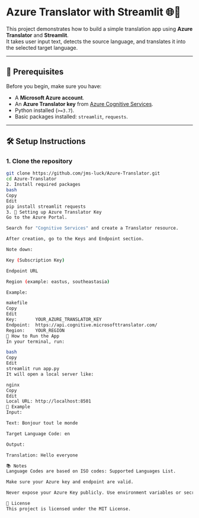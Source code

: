 # Azure Translator with Streamlit 🌐🚀

This project demonstrates how to build a simple translation app using **Azure Translator** and **Streamlit**.  
It takes user input text, detects the source language, and translates it into the selected target language.

---

## 🚀 Prerequisites

Before you begin, make sure you have:

- A **Microsoft Azure account**.
- An **Azure Translator key** from [Azure Cognitive Services](https://portal.azure.com/).
- Python installed (`>=3.7`).
- Basic packages installed: `streamlit`, `requests`.

---

## 🛠️ Setup Instructions

### 1. Clone the repository

```bash
git clone https://github.com/jms-luck/Azure-Translator.git
cd Azure-Translator
2. Install required packages
bash
Copy
Edit
pip install streamlit requests
3. 🔑 Setting up Azure Translator Key
Go to the Azure Portal.

Search for "Cognitive Services" and create a Translator resource.

After creation, go to the Keys and Endpoint section.

Note down:

Key (Subscription Key)

Endpoint URL

Region (example: eastus, southeastasia)

Example:

makefile
Copy
Edit
Key:       YOUR_AZURE_TRANSLATOR_KEY
Endpoint:  https://api.cognitive.microsofttranslator.com/
Region:    YOUR_REGION
📄 How to Run the App
In your terminal, run:

bash
Copy
Edit
streamlit run app.py
It will open a local server like:

nginx
Copy
Edit
Local URL: http://localhost:8501
🌟 Example
Input:

Text: Bonjour tout le monde

Target Language Code: en

Output:

Translation: Hello everyone

📚 Notes
Language Codes are based on ISO codes: Supported Languages List.

Make sure your Azure key and endpoint are valid.

Never expose your Azure Key publicly. Use environment variables or secrets.toml for production deployment.

📜 License
This project is licensed under the MIT License.
